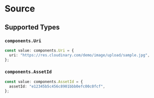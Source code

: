 # Source


## Supported Types

### `components.Uri`

```typescript
const value: components.Uri = {
  uri: "https://res.cloudinary.com/demo/image/upload/sample.jpg",
};
```

### `components.AssetId`

```typescript
const value: components.AssetId = {
  assetId: "e12345b5c456c8901bbb0efc00c0fcf",
};
```

